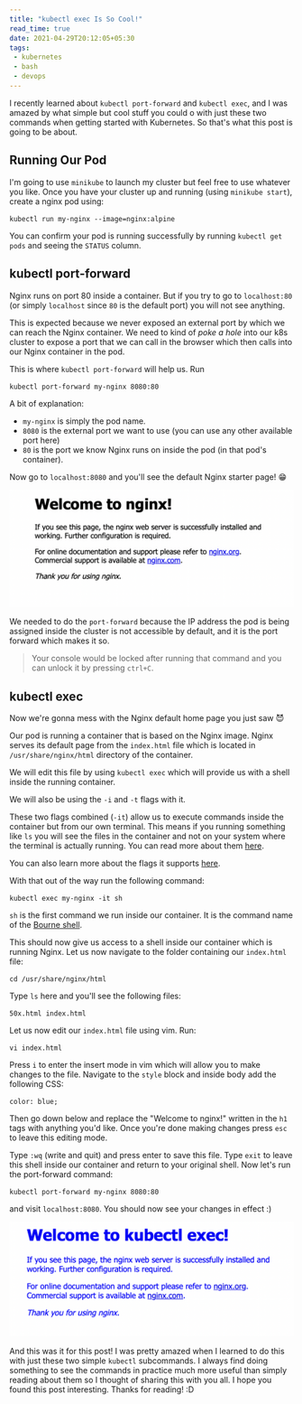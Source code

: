 ```yaml
---
title: "kubectl exec Is So Cool!"
read_time: true
date: 2021-04-29T20:12:05+05:30
tags:
 - kubernetes
 - bash
 - devops
---
```


I recently learned about `kubectl port-forward` and `kubectl exec`, and I was amazed by what simple but cool stuff you could o with just these two commands when getting started with Kubernetes. So that's what this post is going to be about.

## Running Our Pod

I'm going to use `minikube` to launch my cluster but feel free to use whatever you like. Once you have your cluster up and running (using `minikube start`), create a nginx pod using:
```
kubectl run my-nginx --image=nginx:alpine
```
You can confirm your pod is running successfully by running `kubectl get pods` and seeing the `STATUS` column.

## kubectl port-forward
Nginx runs on port 80 inside a container. But if you try to go to `localhost:80` (or simply `localhost` since `80` is the default port) you will not see anything. 

This is expected because we never exposed an external port by which we can reach the Nginx container. We need to kind of *poke a hole* into our k8s cluster to expose a port that we can call in the browser which then calls into our Nginx container in the pod. 

This is where `kubectl port-forward` will help us. Run
```
kubectl port-forward my-nginx 8080:80
```
A bit of explanation: 
- `my-nginx` is simply the pod name.
- `8080` is the external port we want to use (you can use any other available port here)
- `80` is the port we know Nginx runs on inside the pod (in that pod's container).

Now go to `localhost:8080` and you'll see the default Nginx starter page! 😁

![nginx starter page](2021-04-29-1.png)

We needed to do the `port-forward` because the IP address the pod is being assigned inside the cluster is not accessible by default, and it is the port forward which makes it so.

> Your console would be locked after running that command and you can unlock it by pressing `ctrl+C`.


## kubectl exec

Now we're gonna mess with the Nginx default home page you just saw 😈

Our pod is running a container that is based on the Nginx image. Nginx serves its default page from the `index.html` file which is located in `/usr/share/nginx/html` directory of the container. 

We will edit this file by using `kubectl exec` which will provide us with a shell inside the running container.

We will also be using the `-i` and `-t` flags with it. 

These two flags combined (`-it`) allow us to execute commands inside the container but from our own terminal. This means if you running something like `ls` you will see the files in the container and not on your system where the terminal is actually running. You can read more about them [here](https://stackoverflow.com/questions/22272401/what-does-it-mean-to-attach-a-tty-std-in-out-to-dockers-or-lxc).

You can also learn more about the flags it supports [here](https://kubernetes.io/docs/reference/generated/kubectl/kubectl-commands#exec).

With that out of the way run the following command:
```
kubectl exec my-nginx -it sh
```
`sh` is the first command we run inside our container. It is the command name of the [Bourne shell](https://superuser.com/a/97617).

This should now give us access to a shell inside our container which is running Nginx. Let us now navigate to the folder containing our `index.html` file:

```
cd /usr/share/nginx/html
```

Type `ls` here and you'll see the following files:
```
50x.html index.html
```

Let us now edit our `index.html` file using vim. Run:
```
vi index.html
```
Press `i` to enter the insert mode in vim which will allow you to make changes to the file. Navigate to the `style` block and inside body add the following CSS:
```
color: blue;
```
Then go down below and replace the "Welcome to nginx!" written in the `h1` tags with anything you'd like. Once you're done making changes press `esc` to leave this editing mode. 

Type `:wq` (write and quit) and press enter to save this file. Type `exit` to leave this shell inside our container and return to your original shell. Now let's run the port-forward command:
```
kubectl port-forward my-nginx 8080:80
```
and visit `localhost:8080`. You should now see your changes in effect :)

![edited nginx starter page](2021-04-29-2.png)

And this was it for this post! I was pretty amazed when I learned to do this with just these two simple `kubectl` subcommands. I always find doing something to see the commands in practice much more useful than simply reading about them so I thought of sharing this with you all. I hope you found this post interesting. Thanks for reading! :D